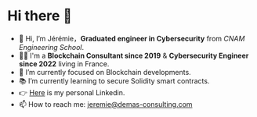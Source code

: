 # Hi there 👋

- 👋 Hi, I’m Jérémie，**Graduated engineer in Cybersecurity** from *CNAM Engineering School*.
- 👨‍💻 I'm a **Blockchain Consultant since 2019** & **Cybersecurity Engineer since 2022** living in France.
- 🌱 I’m currently focused on Blockchain developments.
- 📚 I’m currently learning to secure Solidity smart contracts.
- 👉 [Here](https://www.linkedin.com/in/jeremie-demas/) is my personal Linkedin.
- 📫 How to reach me: jeremie@demas-consulting.com
